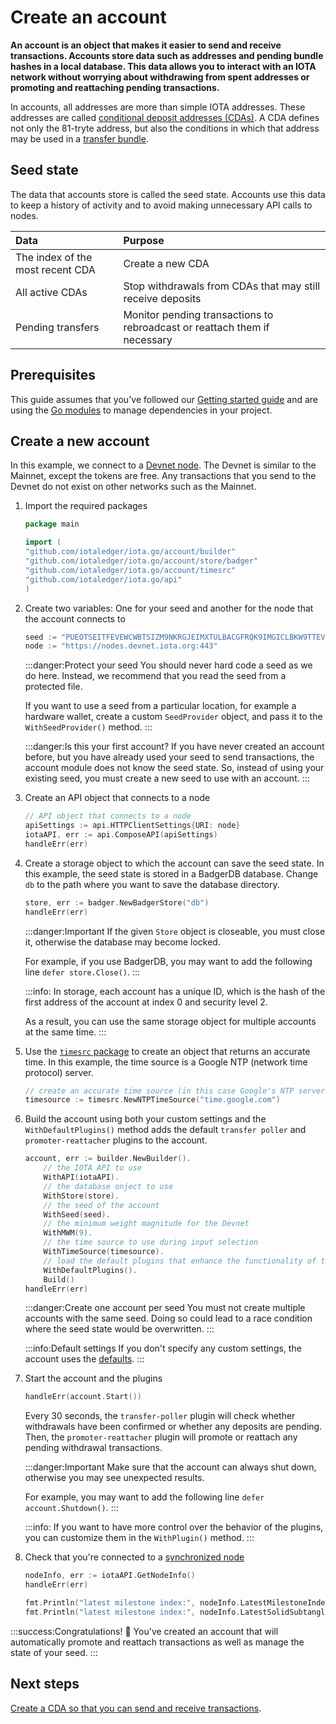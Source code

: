 # Create an account

**An account is an object that makes it easier to send and receive transactions. Accounts store data such as addresses and pending bundle hashes in a local database. This data allows you to interact with an IOTA network without worrying about withdrawing from spent addresses or promoting and reattaching pending transactions.**

In accounts, all addresses are more than simple IOTA addresses. These addresses are called [conditional deposit addresses (CDAs)](../how-to-guides/create-and-manage-cda.md). A CDA defines not only the 81-tryte address, but also the conditions in which that address may be used in a [transfer bundle](root://getting-started/0.1/introduction/what-is-a-bundle.md).

## Seed state

The data that accounts store is called the seed state. Accounts use this data to keep a history of activity and to avoid making unnecessary API calls to nodes.

|**Data**| **Purpose**|
|:-----------------|:----------|
|The index of the most recent CDA| Create a new CDA|
|All active CDAs|Stop withdrawals from CDAs that may still receive deposits|
|Pending transfers| Monitor pending transactions to rebroadcast or reattach them if necessary|

## Prerequisites

This guide assumes that you've followed our [Getting started guide](../README.md) and are using the [Go modules](https://github.com/golang/go/wiki/Modules) to manage dependencies in your project.

## Create a new account

In this example, we connect to a [Devnet node](root://getting-started/0.1/references/iota-networks.md#devnet). The Devnet is similar to the Mainnet, except the tokens are free. Any transactions that you send to the Devnet do not exist on other networks such as the Mainnet.

1. Import the required packages

    ```go
    package main

    import (
	"github.com/iotaledger/iota.go/account/builder"
    "github.com/iotaledger/iota.go/account/store/badger"
    "github.com/iotaledger/iota.go/account/timesrc"
	"github.com/iotaledger/iota.go/api"
    )
    ```

2. Create two variables: One for your seed and another for the node that the account connects to

    ```go
    seed := "PUEOTSEITFEVEWCWBTSIZM9NKRGJEIMXTULBACGFRQK9IMGICLBKW9TTEVSDQMGWKBXPVCBMMCXWMNPDX"
    node := "https://nodes.devnet.iota.org:443"
    ```

    :::danger:Protect your seed
    You should never hard code a seed as we do here. Instead, we recommend that you read the seed from a protected file.

    If you want to use a seed from a particular location, for example a hardware wallet, create a custom `SeedProvider` object, and pass it to the `WithSeedProvider()` method.
    :::

    :::danger:Is this your first account?
    If you have never created an account before, but you have already used your seed to send transactions, the account module does not know the seed state. So, instead of using your existing seed, you must create a new seed to use with an account.
    :::

3. Create an API object that connects to a node
   
    ```go
    // API object that connects to a node
    apiSettings := api.HTTPClientSettings{URI: node}
    iotaAPI, err := api.ComposeAPI(apiSettings)
    handleErr(err)
    ```

4. Create a storage object to which the account can save the seed state. In this example, the seed state is stored in a BadgerDB database. Change `db` to the path where you want to save the database directory.

    ```go
    store, err := badger.NewBadgerStore("db")
    handleErr(err)
    ```

    :::danger:Important
    If the given `Store` object is closeable, you must close it, otherwise the database may become locked.

    For example, if you use BadgerDB, you may want to add the following line `defer store.Close()`.
    :::

    :::info:
    In storage, each account has a unique ID, which is the hash of the first address of the account at index 0 and security level 2.

    As a result, you can use the same storage object for multiple accounts at the same time.
    :::

5. Use the [`timesrc` package](https://github.com/iotaledger/iota.go/tree/master/account/timesrc) to create an object that returns an accurate time. In this example, the time source is a Google NTP (network time protocol) server.

     ```go
    // create an accurate time source (in this case Google's NTP server).
    timesource := timesrc.NewNTPTimeSource("time.google.com")
    ```

6. Build the account using both your custom settings and the `WithDefaultPlugins()` method adds the default `transfer poller` and `promoter-reattacher` plugins to the account.

    ```go
    account, err := builder.NewBuilder().
        // the IOTA API to use
        WithAPI(iotaAPI).
        // the database onject to use
        WithStore(store).
        // the seed of the account
        WithSeed(seed).
        // the minimum weight magnitude for the Devnet
        WithMWM(9).
        // the time source to use during input selection
        WithTimeSource(timesource).
        // load the default plugins that enhance the functionality of the account
        WithDefaultPlugins().
        Build()
    handleErr(err)
    ```

    :::danger:Create one account per seed
    You must not create multiple accounts with the same seed. Doing so could lead to a race condition where the seed state would be overwritten.
    :::

    :::info:Default settings
    If you don't specify any custom settings, the account uses the [defaults](https://github.com/iotaledger/iota.go/blob/master/account/settings.go).
    :::

7. Start the account and the plugins

    ```go
    handleErr(account.Start())
    ```

    Every 30 seconds, the `transfer-poller` plugin will check whether withdrawals have been confirmed or whether any deposits are pending. Then, the `promoter-reattacher` plugin will promote or reattach any pending withdrawal transactions.

    :::danger:Important
    Make sure that the account can always shut down, otherwise you may see unexpected results.

    For example, you may want to add the following line `defer account.Shutdown()`.
    :::

    :::info:
    If you want to have more control over the behavior of the plugins, you can customize them in the `WithPlugin()` method.
    :::

8. Check that you're connected to a [synchronized node](root://node-software/0.1/iri/how-to-guides/run-an-iri-node-on-linux.md#check-that-the-iri-is-synchronized)

    ```go
    nodeInfo, err := iotaAPI.GetNodeInfo()
    handleErr(err)

    fmt.Println("latest milestone index:", nodeInfo.LatestMilestoneIndex)
    fmt.Println("latest milestone index:", nodeInfo.LatestSolidSubtangleMilestone)
    ```

:::success:Congratulations! :tada:
You've created an account that will automatically promote and reattach transactions as well as manage the state of your seed.
:::

## Next steps

[Create a CDA so that you can send and receive transactions](../how-to-guides/create-and-manage-cda.md).
